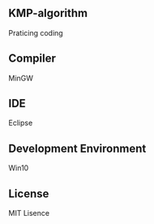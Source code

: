 KMP-algorithm
----------------
Praticing coding

Compiler
----------------
MinGW

IDE
----------------
Eclipse

Development Environment
-----------------
Win10

License
-----------------
MIT Lisence
